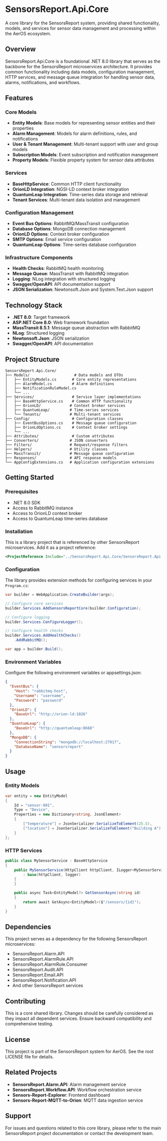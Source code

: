 # SensorsReport.Api.Core

A core library for the SensorsReport system, providing shared functionality, models, and services for sensor data management and processing within the AerOS ecosystem.

## Overview

SensorsReport.Api.Core is a foundational .NET 8.0 library that serves as the backbone for the SensorsReport microservices architecture. It provides common functionality including data models, configuration management, HTTP services, and message queue integration for handling sensor data, alarms, notifications, and workflows.

## Features

### Core Models
- **Entity Models**: Base models for representing sensor entities and their properties
- **Alarm Management**: Models for alarm definitions, rules, and notifications
- **User & Tenant Management**: Multi-tenant support with user and group models
- **Subscription Models**: Event subscription and notification management
- **Property Models**: Flexible property system for sensor data attributes

### Services
- **BaseHttpService**: Common HTTP client functionality
- **OrionLD Integration**: NGSI-LD context broker integration
- **QuantumLeap Integration**: Time-series data storage and retrieval
- **Tenant Services**: Multi-tenant data isolation and management

### Configuration Management
- **Event Bus Options**: RabbitMQ/MassTransit configuration
- **Database Options**: MongoDB connection management
- **OrionLD Options**: Context broker configuration
- **SMTP Options**: Email service configuration
- **QuantumLeap Options**: Time-series database configuration

### Infrastructure Components
- **Health Checks**: RabbitMQ health monitoring
- **Message Queue**: MassTransit with RabbitMQ integration
- **Logging**: NLog integration with structured logging
- **Swagger/OpenAPI**: API documentation support
- **JSON Serialization**: Newtonsoft.Json and System.Text.Json support

## Technology Stack

- **.NET 8.0**: Target framework
- **ASP.NET Core 8.0**: Web framework foundation
- **MassTransit 8.5.1**: Message queue abstraction with RabbitMQ
- **NLog**: Structured logging
- **Newtonsoft.Json**: JSON serialization
- **Swagger/OpenAPI**: API documentation

## Project Structure

```
SensorsReport.Api.Core/
├── Models/                    # Data models and DTOs
│   ├── EntityModels.cs       # Core entity representations
│   ├── AlarmModel.cs         # Alarm definitions
│   ├── NotificationRuleModel.cs
│   └── ...
├── Services/                 # Service layer implementations
│   ├── BaseHttpService.cs    # Common HTTP functionality
│   ├── OrionLD/             # Context broker services
│   ├── QuantumLeap/         # Time-series services
│   └── Tenants/             # Multi-tenant services
├── Config/                   # Configuration classes
│   ├── EventBusOptions.cs    # Message queue configuration
│   ├── OrionLdOptions.cs     # Context broker settings
│   └── ...
├── Attributes/               # Custom attributes
├── Converters/              # JSON converters
├── Filters/                 # Request/response filters
├── Helpers/                 # Utility classes
├── MassTransit/             # Message queue configuration
├── Responses/               # API response models
└── AppConfigExtensions.cs   # Application configuration extensions
```

## Getting Started

### Prerequisites
- .NET 8.0 SDK
- Access to RabbitMQ instance
- Access to OrionLD context broker
- Access to QuantumLeap time-series database

### Installation

This is a library project that is referenced by other SensorsReport microservices. Add it as a project reference:

```xml
<ProjectReference Include="../SensorsReport.Api.Core/SensorsReport.Api.Core.csproj" />
```

### Configuration

The library provides extension methods for configuring services in your `Program.cs`:

```csharp
var builder = WebApplication.CreateBuilder(args);

// Configure core services
builder.Services.AddSensorsReportCore(builder.Configuration);

// Configure logging
builder.Services.ConfigureLogger();

// Configure health checks
builder.Services.AddHealthChecks()
    .AddRabbitMQ();

var app = builder.Build();
```

### Environment Variables

Configure the following environment variables or appsettings.json:

```json
{
  "EventBus": {
    "Host": "rabbitmq-host",
    "Username": "username",
    "Password": "password"
  },
  "OrionLD": {
    "BaseUrl": "http://orion-ld:1026"
  },
  "QuantumLeap": {
    "BaseUrl": "http://quantumleap:8668"
  },
  "MongoDB": {
    "ConnectionString": "mongodb://localhost:27017",
    "DatabaseName": "sensorsreport"
  }
}
```

## Usage

### Entity Models
```csharp
var entity = new EntityModel
{
    Id = "sensor-001",
    Type = "Device",
    Properties = new Dictionary<string, JsonElement>
    {
        ["temperature"] = JsonSerializer.SerializeToElement(25.5),
        ["location"] = JsonSerializer.SerializeToElement("Building A")
    }
};
```

### HTTP Services
```csharp
public class MySensorService : BaseHttpService
{
    public MySensorService(HttpClient httpClient, ILogger<MySensorService> logger)
        : base(httpClient, logger)
    {
    }

    public async Task<EntityModel?> GetSensorAsync(string id)
    {
        return await GetAsync<EntityModel>($"/sensors/{id}");
    }
}
```

## Dependencies

This project serves as a dependency for the following SensorsReport microservices:
- SensorsReport.Alarm.API
- SensorsReport.AlarmRule.API
- SensorsReport.AlarmRule.Consumer
- SensorsReport.Audit.API
- SensorsReport.Email.API
- SensorsReport.Notification.API
- And other SensorsReport services

## Contributing

This is a core shared library. Changes should be carefully considered as they impact all dependent services. Ensure backward compatibility and comprehensive testing.

## License

This project is part of the SensorsReport system for AerOS. See the root LICENSE file for details.

## Related Projects

- **SensorsReport.Alarm.API**: Alarm management service
- **SensorsReport.Workflow.API**: Workflow orchestration service
- **Sensors-Report-Explorer**: Frontend dashboard
- **Sensors-Report-MQTT-to-Orion**: MQTT data ingestion service

## Support

For issues and questions related to this core library, please refer to the main SensorsReport project documentation or contact the development team.
